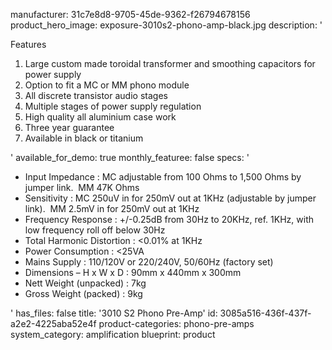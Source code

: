 manufacturer: 31c7e8d8-9705-45de-9362-f26794678156
product_hero_image: exposure-3010s2-phono-amp-black.jpg
description: '<p>Features</p><ol><li>Large custom made toroidal transformer and smoothing capacitors for power supply</li><li>Option to fit a&nbsp;MC or MM phono module</li><li>All discrete transistor audio stages</li><li>Multiple stages of power supply regulation</li><li>High quality all aluminium case work</li><li>Three year guarantee</li><li>Available in black or titanium</li></ol>'
available_for_demo: true
monthly_featuree: false
specs: '<ul><li>Input Impedance : MC adjustable from 100 Ohms to 1,500 Ohms by jumper link. &nbsp;MM 47K Ohms</li><li>Sensitivity : MC 250uV in for 250mV out at 1KHz (adjustable by jumper link). &nbsp;MM 2.5mV in for 250mV out at 1KHz</li><li>Frequency Response : +/-0.25dB from 30Hz to 20KHz, ref. 1KHz, with low frequency roll off below 30Hz</li><li>Total Harmonic Distortion : &lt;0.01% at 1KHz</li><li>Power Consumption : &lt;25VA</li><li>Mains Supply : 110/120V or 220/240V, 50/60Hz (factory set)</li><li>Dimensions – H x W x D : 90mm x 440mm x 300mm</li><li>Nett Weight (unpacked) : 7kg</li><li>Gross Weight (packed) : 9kg</li></ul>'
has_files: false
title: '3010 S2 Phono Pre-Amp'
id: 3085a516-436f-437f-a2e2-4225aba52e4f
product-categories: phono-pre-amps
system_category: amplification
blueprint: product
